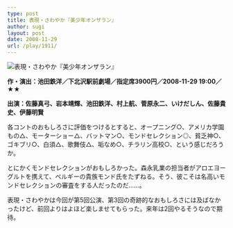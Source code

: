 ```yaml
---
type: post
title: 表現・さわやか『美少年オンザラン』
author: sugi
layout: post
date: 2008-11-29
url: /play/1911/
---
```

<img src="/images/play/20081129.jpg" alt="表現・さわやか『美少年オンザラン』" class="alignleft" />

**作・演出：池田鉄洋／下北沢駅前劇場／指定席3900円／2008-11-29 19:00／★★**

**出演：佐藤真弓、岩本靖輝、池田鉄洋、村上航、菅原永二、いけだしん、佐藤貴史、伊藤明賢**

各コントのおもしろさに評価をつけるとすると、オープニング○、アメリカ学園もの△、モーターショー△、バットマン○、モンドセレクション◎、貧乏神○、ゴキブリ○、白須△、歌舞伎△、垢なめ○、チラリン高校○、という感じだろうか。

とにかくモンドセレクションがおもしろかった。森永乳業の担当者がアロエヨーグルトを携えて、ベルギーの貴族モンド氏をたずねる。そう、彼こそは名高いモンドセレクションの審査をする人だったのだ......。

表現・さわやかは今回が第5回公演、第3回の奇跡的なおもしろさには及ばなかったけど、前回よりはよほど楽しませてもらった。来年は2回やるそうなので期待。

